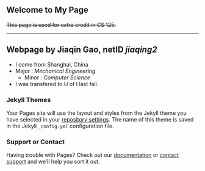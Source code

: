 
## Welcome to My Page

~~This page is used for extra credit in CS 125.~~

___

## Webpage by **Jiaqin Gao**, netID *jiaqing2*

+ I come from Shanghai, China
+ Major : _Mechanical Engineering_
  - Minor : _Computer Science_
+ I was transfered to U of I last fall.

### Jekyll Themes

Your Pages site will use the layout and styles from the Jekyll theme you have selected in your [repository settings](https://github.com/Jiaqing2/jiaqing2/settings). The name of this theme is saved in the Jekyll `_config.yml` configuration file.

### Support or Contact

Having trouble with Pages? Check out our [documentation](https://help.github.com/categories/github-pages-basics/) or [contact support](https://github.com/contact) and we’ll help you sort it out.
